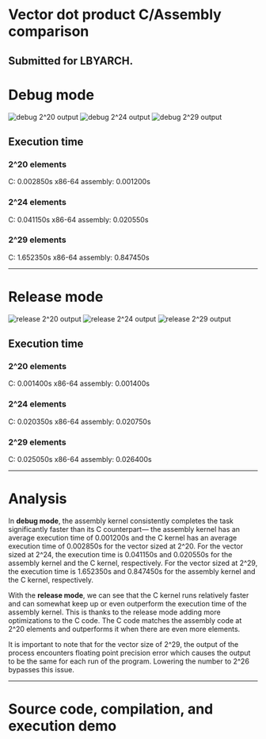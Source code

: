 # Vector dot product C/Assembly comparison
## Submitted for LBYARCH.

# Debug mode
![debug 2^20 output](analysis/debug-2^20.png)
![debug 2^24 output](analysis/debug-2^24.png)
![debug 2^29 output](analysis/debug-2^29.png)

## Execution time
### 2^20 elements
C: 0.002850s
x86-64 assembly: 0.001200s

### 2^24 elements
C: 0.041150s
x86-64 assembly: 0.020550s

### 2^29 elements
C: 1.652350s
x86-64 assembly: 0.847450s

---
# Release mode
![release 2^20 output](analysis/release-2^20.png)
![release 2^24 output](analysis/release-2^24.png)
![release 2^29 output](analysis/release-2^29.png)

## Execution time
### 2^20 elements
C: 0.001400s
x86-64 assembly: 0.001400s

### 2^24 elements
C: 0.020350s
x86-64 assembly: 0.020750s

### 2^29 elements
C: 0.025050s
x86-64 assembly: 0.026400s

---
# Analysis
In **debug mode**, the assembly kernel consistently completes the task significantly faster than its C counterpart— the assembly kernel has an average execution time of 0.001200s and the C kernel has an average execution time of 0.002850s for the vector sized at 2^20. For the vector sized at 2^24, the execution time is 0.041150s and 0.020550s for the assembly kernel and the C kernel, respectively. For the vector sized at 2^29, the execution time is 1.652350s and 0.847450s for the assembly kernel and the C kernel, respectively.

With the **release mode**, we can see that the C kernel runs relatively faster and can somewhat keep up or even outperform the execution time of the assembly kernel. This is thanks to the release mode adding more optimizations to the C code. The C code matches the assembly code at 2^20 elements and outperforms it when there are even more elements.

It is important to note that for the vector size of 2^29, the output of the process encounters floating point precision error which causes the output to be the same for each run of the program. Lowering the number to 2^26 bypasses this issue.

---
# Source code, compilation, and execution demo
